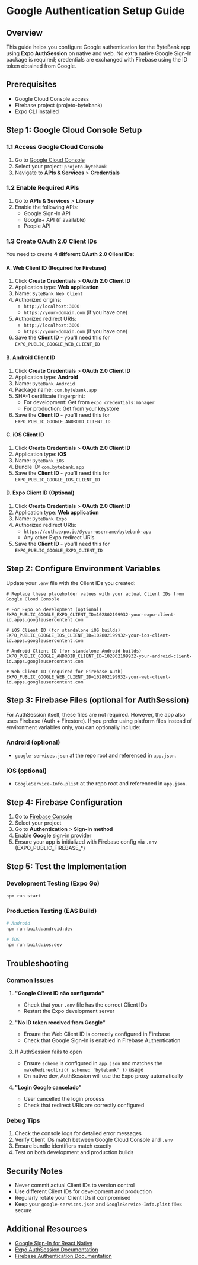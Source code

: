 # Google Authentication Setup Guide

## Overview
This guide helps you configure Google authentication for the ByteBank app using **Expo AuthSession** on native and web. No extra native Google Sign-In package is required; credentials are exchanged with Firebase using the ID token obtained from Google.

## Prerequisites
- Google Cloud Console access
- Firebase project (projeto-bytebank)
- Expo CLI installed

## Step 1: Google Cloud Console Setup

### 1.1 Access Google Cloud Console
1. Go to [Google Cloud Console](https://console.cloud.google.com/)
2. Select your project: `projeto-bytebank`
3. Navigate to **APIs & Services** > **Credentials**

### 1.2 Enable Required APIs
1. Go to **APIs & Services** > **Library**
2. Enable the following APIs:
   - Google Sign-In API
   - Google+ API (if available)
   - People API

### 1.3 Create OAuth 2.0 Client IDs

You need to create **4 different OAuth 2.0 Client IDs**:

#### A. Web Client ID (Required for Firebase)
1. Click **Create Credentials** > **OAuth 2.0 Client ID**
2. Application type: **Web application**
3. Name: `ByteBank Web Client`
4. Authorized origins: 
   - `http://localhost:3000`
   - `https://your-domain.com` (if you have one)
5. Authorized redirect URIs:
   - `http://localhost:3000`
   - `https://your-domain.com` (if you have one)
6. Save the **Client ID** - you'll need this for `EXPO_PUBLIC_GOOGLE_WEB_CLIENT_ID`

#### B. Android Client ID
1. Click **Create Credentials** > **OAuth 2.0 Client ID**
2. Application type: **Android**
3. Name: `ByteBank Android`
4. Package name: `com.bytebank.app`
5. SHA-1 certificate fingerprint:
   - For development: Get from `expo credentials:manager`
   - For production: Get from your keystore
6. Save the **Client ID** - you'll need this for `EXPO_PUBLIC_GOOGLE_ANDROID_CLIENT_ID`

#### C. iOS Client ID
1. Click **Create Credentials** > **OAuth 2.0 Client ID**
2. Application type: **iOS**
3. Name: `ByteBank iOS`
4. Bundle ID: `com.bytebank.app`
5. Save the **Client ID** - you'll need this for `EXPO_PUBLIC_GOOGLE_IOS_CLIENT_ID`

#### D. Expo Client ID (Optional)
1. Click **Create Credentials** > **OAuth 2.0 Client ID**
2. Application type: **Web application**
3. Name: `ByteBank Expo`
4. Authorized redirect URIs:
   - `https://auth.expo.io/@your-username/bytebank-app`
   - Any other Expo redirect URIs
5. Save the **Client ID** - you'll need this for `EXPO_PUBLIC_GOOGLE_EXPO_CLIENT_ID`

## Step 2: Configure Environment Variables

Update your `.env` file with the Client IDs you created:

```env
# Replace these placeholder values with your actual Client IDs from Google Cloud Console

# For Expo Go development (optional)
EXPO_PUBLIC_GOOGLE_EXPO_CLIENT_ID=102802199932-your-expo-client-id.apps.googleusercontent.com

# iOS Client ID (for standalone iOS builds)
EXPO_PUBLIC_GOOGLE_IOS_CLIENT_ID=102802199932-your-ios-client-id.apps.googleusercontent.com

# Android Client ID (for standalone Android builds)
EXPO_PUBLIC_GOOGLE_ANDROID_CLIENT_ID=102802199932-your-android-client-id.apps.googleusercontent.com

# Web Client ID (required for Firebase Auth)
EXPO_PUBLIC_GOOGLE_WEB_CLIENT_ID=102802199932-your-web-client-id.apps.googleusercontent.com
```

## Step 3: Firebase Files (optional for AuthSession)

For AuthSession itself, these files are not required. However, the app also uses Firebase (Auth + Firestore). If you prefer using platform files instead of environment variables only, you can optionally include:

### Android (optional)
- `google-services.json` at the repo root and referenced in `app.json`.

### iOS (optional)
- `GoogleService-Info.plist` at the repo root and referenced in `app.json`.

## Step 4: Firebase Configuration

1. Go to [Firebase Console](https://console.firebase.google.com/)
2. Select your project
3. Go to **Authentication** > **Sign-in method**
4. Enable **Google** sign-in provider
5. Ensure your app is initialized with Firebase config via `.env` (EXPO_PUBLIC_FIREBASE_*)

## Step 5: Test the Implementation

### Development Testing (Expo Go)
```bash
npm run start
```

### Production Testing (EAS Build)
```bash
# Android
npm run build:android:dev

# iOS  
npm run build:ios:dev
```

## Troubleshooting

### Common Issues

1. **"Google Client ID não configurado"**
   - Check that your `.env` file has the correct Client IDs
   - Restart the Expo development server

2. **"No ID token received from Google"**
   - Ensure the Web Client ID is correctly configured in Firebase
   - Check that Google Sign-In is enabled in Firebase Authentication

3. If AuthSession fails to open
   - Ensure `scheme` is configured in `app.json` and matches the `makeRedirectUri({ scheme: 'bytebank' })` usage
   - On native dev, AuthSession will use the Expo proxy automatically

4. **"Login Google cancelado"**
   - User cancelled the login process
   - Check that redirect URIs are correctly configured

### Debug Tips

1. Check the console logs for detailed error messages
2. Verify Client IDs match between Google Cloud Console and `.env`
3. Ensure bundle identifiers match exactly
4. Test on both development and production builds

## Security Notes

- Never commit actual Client IDs to version control
- Use different Client IDs for development and production
- Regularly rotate your Client IDs if compromised
- Keep your `google-services.json` and `GoogleService-Info.plist` files secure

## Additional Resources

- [Google Sign-In for React Native](https://github.com/react-native-google-signin/google-signin)
- [Expo AuthSession Documentation](https://docs.expo.dev/versions/latest/sdk/auth-session/)
- [Firebase Authentication Documentation](https://firebase.google.com/docs/auth)
